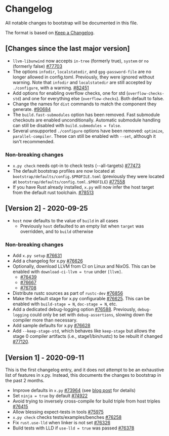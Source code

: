 # Changelog

All notable changes to bootstrap will be documented in this file.

The format is based on [Keep a Changelog](https://keepachangelog.com/en/1.0.0/).


## [Changes since the last major version]

- `llvm-libunwind` now accepts `in-tree` (formerly true), `system` or `no` (formerly false) [#77703](https://github.com/rust-lang/rust/pull/77703)
- The options `infodir`, `localstatedir`, and `gpg-password-file` are no longer allowed in config.toml. Previously, they were ignored without warning. Note that `infodir` and `localstatedir` are still accepted by `./configure`, with a warning. [#82451](https://github.com/rust-lang/rust/pull/82451)
- Add options for enabling overflow checks, one for std (`overflow-checks-std`) and one for everything else (`overflow-checks`). Both default to false.
- Change the names for `dist` commands to match the component they generate. [#90684](https://github.com/rust-lang/rust/pull/90684)
- The `build.fast-submodules` option has been removed. Fast submodule checkouts are enabled unconditionally. Automatic submodule handling can still be disabled with `build.submodules = false`.
- Several unsupported `./configure` options have been removed: `optimize`, `parallel-compiler`. These can still be enabled with `--set`, although it isn't recommended.

### Non-breaking changes

- `x.py check` needs opt-in to check tests (--all-targets) [#77473](https://github.com/rust-lang/rust/pull/77473)
- The default bootstrap profiles are now located at `bootstrap/defaults/config.$PROFILE.toml` (previously they were located at `bootstrap/defaults/config.toml.$PROFILE`) [#77558](https://github.com/rust-lang/rust/pull/77558)
- If you have Rust already installed, `x.py` will now infer the host target
  from the default rust toolchain. [#78513](https://github.com/rust-lang/rust/pull/78513)


## [Version 2] - 2020-09-25

- `host` now defaults to the value of `build` in all cases
  + Previously `host` defaulted to an empty list when `target` was overridden, and to `build` otherwise

### Non-breaking changes

- Add `x.py setup` [#76631](https://github.com/rust-lang/rust/pull/76631)
- Add a changelog for x.py [#76626](https://github.com/rust-lang/rust/pull/76626)
- Optionally, download LLVM from CI on Linux and NixOS. This can be enabled with `download-ci-llvm = true` under `[llvm]`.
  + [#76439](https://github.com/rust-lang/rust/pull/76349)
  + [#76667](https://github.com/rust-lang/rust/pull/76667)
  + [#76708](https://github.com/rust-lang/rust/pull/76708)
- Distribute rustc sources as part of `rustc-dev` [#76856](https://github.com/rust-lang/rust/pull/76856)
- Make the default stage for x.py configurable [#76625](https://github.com/rust-lang/rust/pull/76625). This can be enabled with `build-stage = N`, `doc-stage = N`, etc.
- Add a dedicated debug-logging option [#76588](https://github.com/rust-lang/rust/pull/76588). Previously, `debug-logging` could only be set with `debug-assertions`, slowing down the compiler more than necessary.
- Add sample defaults for x.py [#76628](https://github.com/rust-lang/rust/pull/76628)
- Add `--keep-stage-std`, which behaves like `keep-stage` but allows the stage
  0 compiler artifacts (i.e., stage1/bin/rustc) to be rebuilt if changed
  [#77120](https://github.com/rust-lang/rust/pull/77120).


## [Version 1] - 2020-09-11

This is the first changelog entry, and it does not attempt to be an exhaustive list of features in x.py.
Instead, this documents the changes to bootstrap in the past 2 months.

- Improve defaults in `x.py` [#73964](https://github.com/rust-lang/rust/pull/73964)
  (see [blog post] for details)
- Set `ninja = true` by default [#74922](https://github.com/rust-lang/rust/pull/74922)
- Avoid trying to inversely cross-compile for build triple from host triples [#76415](https://github.com/rust-lang/rust/pull/76415)
- Allow blessing expect-tests in tools [#75975](https://github.com/rust-lang/rust/pull/75975)
- `x.py check` checks tests/examples/benches [#76258](https://github.com/rust-lang/rust/pull/76258)
- Fix `rust.use-lld` when linker is not set [#76326](https://github.com/rust-lang/rust/pull/76326)
- Build tests with LLD if `use-lld = true` was passed [#76378](https://github.com/rust-lang/rust/pull/76378)

[blog post]: https://blog.rust-lang.org/inside-rust/2020/08/30/changes-to-x-py-defaults.html
